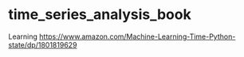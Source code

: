# time_series_analysis_book
Learning https://www.amazon.com/Machine-Learning-Time-Python-state/dp/1801819629
